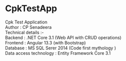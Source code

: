 # CpkTestApp
Cpk Test Application <br>
Author : CP Senadeera <br>
Technical details :- <br>
Backend : .NET Core 3.1 (Web API with CRUD operations) <br>
Frontend : Angular 13.3 (with Bootstrap) <br>
Database : MS  SQL Serer 2014 (Code first mythology ) <br>
Data access technology : Entity Framework Core 3.1 <br>

